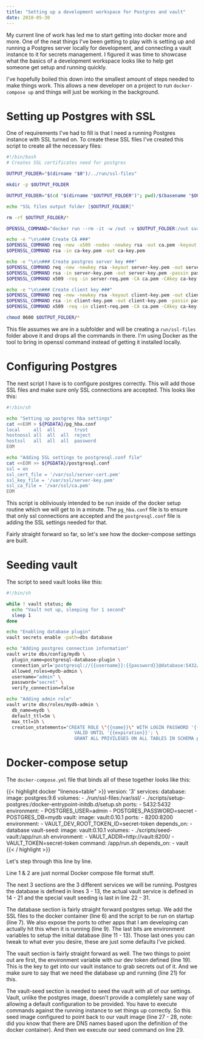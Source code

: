 ```yaml
---
title: "Setting up a development workspace for Postgres and vault"
date: 2018-05-30
---
```


My current line of work has led me to start getting into docker more and more. One of the neat things I've been getting to play with is setting up and running a Postgres server locally for development, and connecting a vault instance to it for secrets management. I figured it was time to showcase what the basics of a development workspace looks like to help get someone get setup and running quickly.

I've hopefully boiled this down into the smallest amount of steps needed to make things work. This allows a new developer on a project to run `docker-compose up` and things will just be working in the background.

# Setting up Postgres with SSL

One of requirements I've had to fill is that I need a running Postgres instance with SSL turned on. To create these SSL files I've created this script to create all the necessary files:

```bash
#!/bin/bash
# Creates SSL certificates need for postgres

OUTPUT_FOLDER="$(dirname "$0")/../run/ssl-files"

mkdir -p $OUTPUT_FOLDER

OUTPUT_FOLDER="$(cd "$(dirname "$OUTPUT_FOLDER")"; pwd)/$(basename "$OUTPUT_FOLDER")"

echo "SSL files output folder [$OUTPUT_FOLDER]"

rm -rf $OUTPUT_FOLDER/*

OPENSSL_COMMAND="docker run --rm -it -w /out -v $OUTPUT_FOLDER:/out svagi/openssl"

echo -e "\n\n### Create CA ###"
$OPENSSL_COMMAND req -new -x509 -nodes -newkey rsa -out ca.pem -keyout ca-key.pem -set_serial 01 -batch -subj "/CN=ssl-server"
$OPENSSL_COMMAND rsa -in ca-key.pem -out ca-key.pem

echo -e "\n\n### Create postgres server key ###"
$OPENSSL_COMMAND req -new -newkey rsa -keyout server-key.pem -out server-req.pem -passout pass:abcd -subj "/CN=postgres-ssl-server"
$OPENSSL_COMMAND rsa -in server-key.pem -out server-key.pem -passin pass:abcd
$OPENSSL_COMMAND x509 -req -in server-req.pem -CA ca.pem -CAkey ca-key.pem -set_serial 02 -out server-cert.pem

echo -e "\n\n### Create client key ###"
$OPENSSL_COMMAND req -new -newkey rsa -keyout client-key.pem -out client-req.pem -passout pass:abcd -subj "/CN=postgres-ssl-server"
$OPENSSL_COMMAND rsa -in client-key.pem -out client-key.pem -passin pass:abcd
$OPENSSL_COMMAND x509 -req -in client-req.pem -CA ca.pem -CAkey ca-key.pem -set_serial 03 -out client-cert.pem

chmod 0600 $OUTPUT_FOLDER/*

```

This file assumes we are in a subfolder and will be creating a `run/ssl-files` folder above it and drops all the commands in there. I'm using Docker as the tool to bring in openssl command instead of getting it installed locally. 

# Configuring Postgres

The next script I have is to configure postgres correctly. This will add those SSL files and make sure only SSL connections are accepted. This looks like this:

```bash
#!/bin/sh

echo "Setting up postgres hba settings"
cat <<EOM > ${PGDATA}/pg_hba.conf
local     all  all       trust
hostnossl all  all  all  reject
hostssl   all  all  all  password
EOM

echo "Adding SSL settings to postgresql.conf file"
cat <<EOM >> ${PGDATA}/postgresql.conf
ssl = on
ssl_cert_file = '/var/ssl/server-cert.pem'
ssl_key_file = '/var/ssl/server-key.pem'
ssl_ca_file = '/var/ssl/ca.pem'
EOM
``` 

This script is obliviously intended to be run inside of the docker setup routine which we will get to in a minute. The `pg_hba.conf` file is to ensure that only ssl connections are accepted and the `postgresql.conf` file is adding the SSL settings needed for that.

Fairly straight forward so far, so let's see how the docker-compose settings are built. 

# Seeding vault

The script to seed vault looks like this:

```bash
#!/bin/sh

while ! vault status; do
  echo "Vault not up, sleeping for 1 second"
  sleep 1
done

echo "Enabling database plugin"
vault secrets enable -path=dbs database

echo "Adding postgres connection information"
vault write dbs/config/mydb \
  plugin_name=postgresql-database-plugin \
  connection_url='postgresql://{{username}}:{{password}}@database:5432/mydb' \
  allowed_roles=mydb-admin \
  username="admin" \
  password="secret" \
  verify_connection=false

echo "Adding admin role"
vault write dbs/roles/mydb-admin \
  db_name=mydb \
  default_ttl=5m \
  max_ttl=1h \
  creation_statements="CREATE ROLE \"{{name}}\" WITH LOGIN PASSWORD '{{password}}' \
                         VALID UNTIL '{{expiration}}'; \
                         GRANT ALL PRIVILEGES ON ALL TABLES IN SCHEMA public TO \"{{name}}\";"
```

# Docker-compose setup

The `docker-compose.yml` file that binds all of these together looks like this:

{{< highlight docker "linenos=table" >}}
version: '3'
services:
  database:
    image: postgres:9.6
    volumes:
      - ./run/ssl-files:/var/ssl/
      - ./scripts/setup-postgres:/docker-entrypoint-initdb.d/setup.sh
    ports:
      - 5432:5432
    environment:
      - POSTGRES_USER=admin
      - POSTGRES_PASSWORD=secret
      - POSTGRES_DB=mydb
  vault:
      image: vault:0.10.1
      ports:
        - 8200:8200
      environment:
        - VAULT_DEV_ROOT_TOKEN_ID=secret-token
      depends_on:
        - database
  vault-seed:
      image: vault:0.10.1
      volumes:
        - ./scripts/seed-vault:/app/run.sh
      environment:
        - VAULT_ADDR=http://vault:8200/
        - VAULT_TOKEN=secret-token
      command: /app/run.sh
      depends_on:
        - vault
{{< / highlight >}}

Let's step through this line by line.

Line 1 & 2 are just normal Docker compose file format stuff.

The next 3 sections are the 3 different services we will be running. Postgres the database is defined in lines 3 - 13, the actual vault service is defined in 14 - 21 and the special vault seeding is last in line 22 - 31. 

The database section is fairly straight forward postgres setup. We add the SSL files to the docker container (line 6) and the script to be run on startup (line 7). We also expose the ports to other apps that I am developing can actually hit this when it is running (line 9). The last bits are environment variables to setup the initial database (line 11 - 13). Those last ones you can tweak to what ever you desire, these are just some defaults I've picked.

The vault section is fairly straight forward as well. The two things to point out are first, the environment variable with our dev token defined (line 19). This is the key to get into our vault instance to grab secrets out of it. And we make sure to say that we need the database up and running (line 21) for this.

The vault-seed section is needed to seed the vault with all of our settings. Vault, unlike the postgres image, doesn't provide a completely sane way of allowing a default configuration to be provided. You have to execute commands against the running instance to set things up correctly. So this seed image configured to point back to our vault image (line 27 - 28, note: did you know that there are DNS names based upon the definition of the docker container). And then we execute our seed command on line 29.
